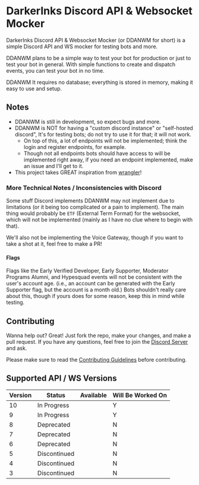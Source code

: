 # DarkerInks Discord API & Websocket Mocker

DarkerInks Discord API & Websocket Mocker (or DDANWM for short) is a simple Discord API and WS mocker for testing bots and more.

DDANWM plans to be a simple way to test your bot for production or just to test your bot in general. With simple functions to create and dispatch events, you can test your bot in no time.

DDANWM It requires no database; everything is stored in memory, making it easy to use and setup.

## Notes

- DDANWM is still in development, so expect bugs and more.
- DDANWM is NOT for having a "custom discord instance" or "self-hosted discord", It's for testing bots; do not try to use it for that; it will not work.
  - On top of this, a lot of endpoints will not be implemented; think the login and register endpoints, for example.
  - Though not all endpoints bots should have access to will be implemented right away, if you need an endpoint implemented, make an issue and I'll get to it.
- This project takes GREAT inspiration from [wrangler](https://github.com/cloudflare/workers-sdk)!

### More Technical Notes / Inconsistencies with Discord

Some stuff Discord implements DDANWM may not implement due to limitations (or it being too complicated or a pain to implement). The main thing would probably be `ETF` (External Term Format) for the websocket, which will not be implemented (mainly as I have no clue where to begin with that).

We'll also not be implementing the Voice Gateway, though if you want to take a shot at it, feel free to make a PR!

#### Flags

Flags like the Early Verified Developer, Early Supporter, Moderator Programs Alumni, and Hypesquad events will not be consistent with the user's account age. (i.e., an account can be generated with the Early Supporter flag, but the account is a month old.) Bots shouldn't really care about this, though if yours does for some reason, keep this in mind while testing.

## Contributing

Wanna help out? Great! Just fork the repo, make your changes, and make a pull request. If you have any questions, feel free to join the [Discord Server](https://discord.gg/PmBS6q5gfm) and ask.

Please make sure to read the [Contributing Guidelines](/CONTRIBUTING.md) before contributing.

## Supported API / WS Versions

| Version | Status       | Available | Will Be Worked On |
| ------- | ------------ | --------- | ----------------- |
| 10      | In Progress  |           | Y                 |
| 9       | In Progress  |           | Y                 |
| 8       | Deprecated   |           | N                 |
| 7       | Deprecated   |           | N                 |
| 6       | Deprecated   |           | N                 |
| 5       | Discontinued |           | N                 |
| 4       | Discontinued |           | N                 |
| 3       | Discontinued |           | N                 |
